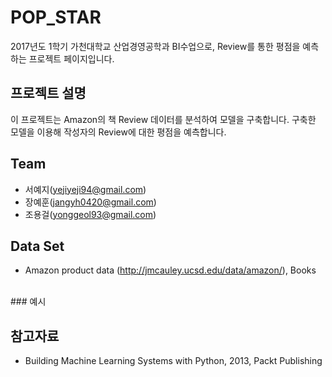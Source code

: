 

# POP_STAR 

2017년도 1학기 가천대학교 산업경영공학과 BI수업으로, Review를 통한 평점을 예측하는 프로젝트 페이지입니다.


## 프로젝트 설명

이 프로젝트는 Amazon의 책 Review 데이터를 분석하여 모델을 구축합니다.
구축한 모델을 이용해 작성자의 Review에 대한 평점을 예측합니다.  


## Team

   - 서예지(yejiyeji94@gmail.com)
   - 장예훈(jangyh0420@gmail.com)
   - 조용걸(yonggeol93@gmail.com)



## Data Set

   - Amazon product data (http://jmcauley.ucsd.edu/data/amazon/), Books
   <br>
   ### 예시
   


## 참고자료

   - Building Machine Learning Systems with Python, 2013, Packt Publishing

